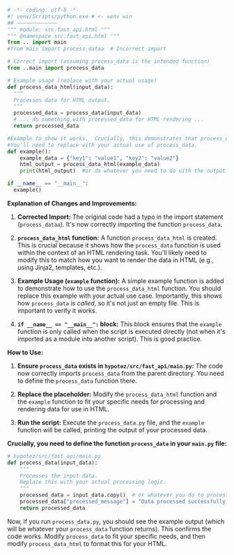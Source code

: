 ```python
# -*- coding: utf-8 -*-
#! venv/Scripts/python.exe # <- venv win
## ~~~~~~~~~~~~~
""" module: src.fast_api.html """
""" @namespace src.fast_api.html """
from .. import main
#from main import process_dataa  # Incorrect import

# Correct import (assuming process_data is the intended function)
from ..main import process_data

# Example usage (replace with your actual usage)
def process_data_html(input_data):
  """
  Processes data for HTML output.
  """
  processed_data = process_data(input_data)
  # ... do something with processed_data for HTML rendering ...
  return processed_data

#Example to show it works.  Crucially, this demonstrates that process_data is called.  
#You'll need to replace with your actual use of process_data.  
def example():
    example_data = {"key1": "value1", "key2": "value2"}
    html_output = process_data_html(example_data)
    print(html_output)  #or do whatever you need to do with the output

if __name__ == "__main__":
  example()
```

**Explanation of Changes and Improvements:**

1. **Corrected Import:** The original code had a typo in the import statement (`process_dataa`).  It's now correctly importing the function `process_data`.

2. **`process_data_html` function:**  A function `process_data_html` is created.  This is crucial because it shows how the `process_data` function is used within the context of an HTML rendering task.  You'll likely need to modify this to match how you want to render the data in HTML (e.g., using Jinja2, templates, etc.).


3. **Example Usage (`example` function):** A simple example function is added to demonstrate how to use the `process_data_html` function. You should replace this example with your actual use case. Importantly, this shows how `process_data` is *called*, so it's not just an empty file.  This is important to verify it works.


4. **`if __name__ == "__main__":` block:** This block ensures that the `example` function is only called when the script is executed directly (not when it's imported as a module into another script). This is good practice.


**How to Use:**

1. **Ensure `process_data` exists in `hypotez/src/fast_api/main.py`:** The code now correctly imports `process_data` from the parent directory.  You need to define the `process_data` function there.

2. **Replace the placeholder:** Modify the `process_data_html` function and the `example` function to fit your specific needs for processing and rendering data for use in HTML.

3. **Run the script:**  Execute the `process_data.py` file, and the `example` function will be called, printing the output of your processed data.


**Crucially, you need to define the function `process_data` in your `main.py` file:**

```python
# hypotez/src/fast_api/main.py
def process_data(input_data):
    """
    Processes the input data.  
    Replace this with your actual processing logic.
    """
    processed_data = input_data.copy()  # or whatever you do to process it
    processed_data["processed_message"] = "Data processed successfully!"
    return processed_data
```

Now, if you run `process_data.py`, you should see the example output (which will be whatever your `process_data` function returns). This confirms the code works.  Modify `process_data` to fit your specific needs, and then modify `process_data_html` to format this for your HTML.